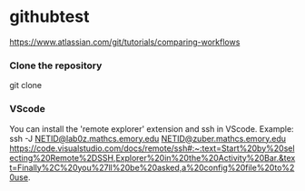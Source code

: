 # githubtest


https://www.atlassian.com/git/tutorials/comparing-workflows


### Clone the repository
git clone <repository-url>
  
  
  
  
  
  
  
  
  
  
### VScode
You can install the 'remote explorer' extension and ssh in VScode.
Example:
ssh -J NETID@lab0z.mathcs.emory.edu NETID@zuber.mathcs.emory.edu
  https://code.visualstudio.com/docs/remote/ssh#:~:text=Start%20by%20selecting%20Remote%2DSSH,Explorer%20in%20the%20Activity%20Bar.&text=Finally%2C%20you%27ll%20be%20asked,a%20config%20file%20to%20use.
